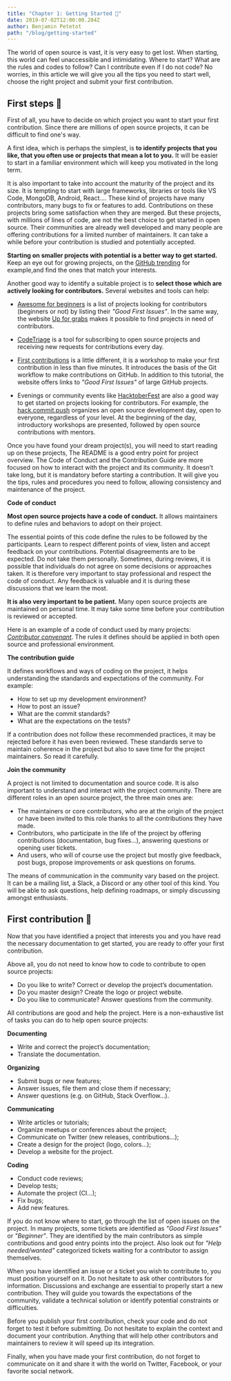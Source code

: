```yaml
---
title: "Chapter 1: Getting Started 🥚"
date: 2019-07-02T12:00:00.284Z
author: Benjamin Petetot
path: "/blog/getting-started"
---
```


The world of open source is vast, it is very easy to get lost. When starting, this world can feel unaccessible and intimidating. Where to start? What are the rules and codes to follow? Can I contribute even if I do not code?
No worries, in this article we will give you all the tips you need to start well, choose the right project and submit your first contribution.


## First steps 🐣

First of all, you have to decide on which project you want to start your first contribution. Since there are millions of open source projects, it can be difficult to find one's way.

A first idea, which is perhaps the simplest, is **to identify projects that you like, that you often use or projects that mean a lot to you.** It will be easier to start in a familiar environment which will keep you motivated in the long term.

It is also important to take into account the maturity of the project and its size. It is tempting to start with large frameworks, libraries or tools like VS Code, MongoDB, Android, React…. These kind of projects have many contributors, many bugs to fix or features to add. Contributions on these projects bring some satisfaction when they are merged. But these projects, with millions of lines of code, are not the best choice to get started in open source. Their communities are already well developed and many people are offering contributions for a limited number of maintainers. It can take a while before your contribution is studied and potentially accepted.

**Starting on smaller projects with potential is a better way to get started.** Keep an eye out for growing projects, on the [GitHub trending](https://github.com/trending/javascript?since=monthly) for example,and find the ones that match your interests.

Another good way to identify a suitable project is to **select those which are actively looking for contributors.** Several websites and tools can help:

* [Awesome for beginners](https://github.com/MunGell/awesome-for-beginners) is a list of projects looking for contributors (beginners or not) by listing their *"Good First Issues"*. In the same way, the website [Up for grabs](https://up-for-grabs.net) makes it possible to find projects in need of contributors.

* [CodeTriage](https://www.codetriage.com/) is a tool for subscribing to open source projects and receiving new requests for contributions every day.

* [First contributions](https://firstcontributions.github.io/) is a little different, it is a workshop to make your first contribution in less than five minutes. It introduces the basis of the Git workflow to make contributions on GitHub. In addition to this tutorial, the website offers links to *"Good First Issues"* of large GitHub projects.

* Evenings or community events like [HacktoberFest](https://hacktoberfest.digitalocean.com/) are also a good way to get started on projects looking for contributors. For example, the [hack.commit.push](https://hack-commit-pu.sh/) organizes an open source development day, open to everyone, regardless of your level. At the beginning of the day, introductory workshops are presented, followed by open source contributions with mentors.

Once you have found your dream project(s), you will need to start reading up on these projects, The README is a good entry point for project overview. The Code of Conduct and the Contribution Guide are more focused on how to interact with the project and its community. It doesn’t take long, but it is mandatory before starting a contribution. It will give you the tips, rules and procedures you need to follow, allowing consistency and maintenance of the project.

**Code of conduct**

**Most open source projects have a code of conduct.** It allows maintainers to define rules and behaviors to adopt on their project.

The essential points of this code define the rules to be followed by the participants. Learn to respect different points of view, listen and accept feedback on your contributions. Potential disagreements are to be expected. Do not take them personally. Sometimes, during reviews, it is possible that individuals do not agree on some decisions or approaches taken. It is therefore very important to stay professional and respect the code of conduct. Any feedback is valuable and it is during these discussions that we learn the most.

**It is also very important to be patient.** Many open source projects are maintained on personal time. It may take some time before your contribution is reviewed or accepted.

Here is an example of a code of conduct used by many projects: [*Contributor convenant*](https://www.contributor-covenant.org/). The rules it defines should be applied in both open source and professional environment.

**The contribution guide**

It defines workflows and ways of coding on the project, it helps understanding the standards and expectations of the community. For example:
* How to set up my development environment?
* How to post an issue?
* What are the commit standards?
* What are the expectations on the tests?

If a contribution does not follow these recommended practices, it may be rejected before it has even been reviewed. These standards serve to maintain coherence in the project but also to save time for the project maintainers. So read it carefully.

**Join the community**

A project is not limited to documentation and source code. It is also important to understand and interact with the project community. There are different roles in an open source project, the three main ones are:
* The maintainers or core contributors, who are at the origin of the project or have been invited to this role thanks to all the contributions they have made.
* Contributors, who participate in the life of the project by offering contributions (documentation, bug fixes...), answering questions or opening user tickets.
* And users, who will of course use the project but mostly give feedback, post bugs, propose improvements or ask questions on forums.

The means of communication in the community vary based on the project. It can be a mailing list, a Slack, a Discord or any other tool of this kind. You will be able to ask questions, help defining roadmaps, or simply discussing amongst enthusiasts.


## First contribution 🐥

Now that you have identified a project that interests you and you have read the necessary documentation to get started, you are ready to offer your first contribution.

Above all, you do not need to know how to code to contribute to open source projects:
* Do you like to write? Correct or develop the project’s documentation.
* Do you master design? Create the logo or project website.
* Do you like to communicate? Answer questions from the community.

All contributions are good and help the project. Here is a non-exhaustive list of tasks you can do to help open source projects:

**Documenting**

* Write and correct the project’s documentation;
* Translate the documentation.

**Organizing**

* Submit bugs or new features;
* Answer issues, file them and close them if necessary;
* Answer questions (e.g. on GitHub, Stack Overflow...).

**Communicating**

* Write articles or tutorials;
* Organize meetups or conferences about the project;
* Communicate on Twitter (new releases, contributions...);
* Create a design for the project (logo, colors...);
* Develop a website for the project.

**Coding**

* Conduct code reviews;
* Develop tests;
* Automate the project (CI...);
* Fix bugs;
* Add new features.

If you do not know where to start, go through the list of open issues on the project. In many projects, some tickets are identified as *"Good First Issues"* or *"Beginner"*. They are identified by the main contributors as simple contributions and good entry points into the project. Also look out for *"Help needed/wanted"* categorized tickets waiting for a contributor to assign themselves.

When you have identified an issue or a ticket you wish to contribute to, you must position yourself on it. Do not hesitate to ask other contributors for information. Discussions and exchange are essential to properly start a new contribution. They will guide you towards the expectations of the community, validate a technical solution or identify potential constraints or difficulties.

Before you publish your first contribution, check your code and do not forget to test it before submitting. Do not hesitate to explain the context and document your contribution. Anything that will help other contributors and maintainers to review it will speed up its integration.

Finally, when you have made your first contribution, do not forget to communicate on it and share it with the world on Twitter, Facebook, or your favorite social network.
